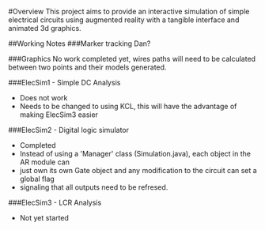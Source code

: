 #Overview
This project aims to provide an interactive simulation of simple electrical circuits using 
augmented reality with a tangible interface and animated 3d graphics.

##Working Notes
###Marker tracking
Dan?

###Graphics
No work completed yet, wires paths will need to be calculated between two points and their
models generated.

###ElecSim1 - Simple DC Analysis
+ Does not work
+ Needs to be changed to using KCL, this will have the advantage of making ElecSim3 easier

###ElecSim2 - Digital logic simulator
+ Completed
+ Instead of using a 'Manager' class (Simulation.java), each object in the AR module can 
+ just own its own Gate object and any modification to the circuit can set a global flag 
+ signaling that all outputs need to be refresed.
 
###ElecSim3 - LCR Analysis
+ Not yet started
